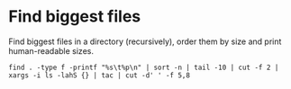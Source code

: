 # Find biggest files

Find biggest files in a directory (recursively), order them by size and print human-readable sizes.

```
find . -type f -printf "%s\t%p\n" | sort -n | tail -10 | cut -f 2 | xargs -i ls -lahS {} | tac | cut -d' ' -f 5,8
```
